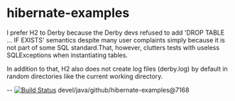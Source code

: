 # hibernate-examples

I prefer H2 to Derby because the Derby devs refused to add 'DROP TABLE ... IF EXISTS' semantics despite many user complaints simply because it is not part of some SQL standard.That, however, clutters tests with useless SQLExceptions when instantiating tables.

In addition to that, H2 also does not create log files (derby.log) by default in random directories like the current working directory.


--
[![Build Status](https://travis-ci.org/jjYBdx4IL/hibernate-examples.png?branch=master)](https://travis-ci.org/jjYBdx4IL/hibernate-examples)
devel/java/github/hibernate-examples@7168
